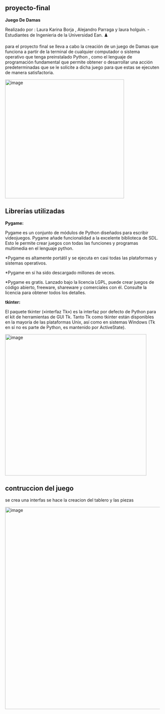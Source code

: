 ## proyecto-final
**Juego De Damas**

Realizado por : Laura Karina Borja , Alejandro Parraga y laura holguin. - Estudiantes de Ingenieria de la Universidad Ean. :chess_pawn:

para el proyecto final se lleva a cabo 
la creación de un juego de Damas que funciona a partir de la terminal de cualquier computador o sistema operativo que 
tenga preinstalado Python , como el lenguaje de programación fundamental que permite obtener o desarrollar una acción
predeterminadas que se le solicite a dicha juego para que estas se ejecuten de manera satisfactoria.

<img width="387" alt="image" src="https://user-images.githubusercontent.com/109982186/192086029-bb75557f-e2d3-4780-a7c6-0fd8971dace2.png">

## Librerías utilizadas  

**Pygame:**

Pygame es un conjunto de módulos de Python diseñados para escribir videojuegos. 
Pygame añade funcionalidad a la excelente biblioteca de SDL. Esto le permite crear 
juegos con todas las funciones y programas multimedia en el lenguaje python. 

*Pygame es altamente portátil y se ejecuta en casi todas las plataformas y sistemas operativos. 

*Pygame en sí ha sido descargado millones de veces. 

*Pygame es gratis. Lanzado bajo la licencia LGPL, puede crear juegos de código abierto, freeware, shareware y 
comerciales con él. Consulte la licencia para obtener todos los detalles. 

**tkinter:** 

El paquete tkinter («interfaz Tk») es la interfaz por defecto de Python para el kit de herramientas de GUI Tk. 
Tanto Tk como tkinter están disponibles en la mayoría de las plataformas Unix, 
así como en sistemas Windows (Tk en sí no es parte de Python, es mantenido por ActiveState).

<img width="460" alt="image" src="https://user-images.githubusercontent.com/109982186/192085949-d060660b-00b9-485d-b07f-437a9b7f3421.png">


## contruccion del juego 

se crea una interfas se hace la creacion del tablero y las piezas 

<img width="658" alt="image" src="https://user-images.githubusercontent.com/109982186/192086854-2a195a99-5c72-4062-aea0-d0f87b1a8320.png">


